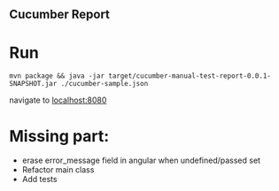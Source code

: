 Cucumber Report
---------------

# Run

```
mvn package && java -jar target/cucumber-manual-test-report-0.0.1-SNAPSHOT.jar ./cucumber-sample.json
```

navigate to [localhost:8080](http://localhost:8080)

# Missing part:

- erase error_message field in angular when undefined/passed set
- Refactor main class
- Add tests
